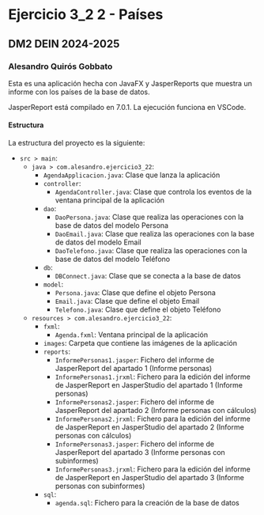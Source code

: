 # Ejercicio 3_2 2 - Países
## DM2 DEIN 2024-2025
### Alesandro Quirós Gobbato

Esta es una aplicación hecha con JavaFX y JasperReports que muestra un informe con los países de la base de datos.

JasperReport está compilado en 7.0.1. La ejecución funciona en VSCode.

#### Estructura

La estructura del proyecto es la siguiente:
- `src > main`:
    - `java > com.alesandro.ejercicio3_22`:
        - `AgendaApplicacion.java`: Clase que lanza la aplicación
        - `controller`:
          - `AgendaController.java`: Clase que controla los eventos de la ventana principal de la aplicación
        - `dao`:
          - `DaoPersona.java`: Clase que realiza las operaciones con la base de datos del modelo Persona
          - `DaoEmail.java`: Clase que realiza las operaciones con la base de datos del modelo Email
          - `DaoTelefono.java`: Clase que realiza las operaciones con la base de datos del modelo Teléfono
        - `db`:
          - `DBConnect.java`: Clase que se conecta a la base de datos
        - `model`:
          - `Persona.java`: Clase que define el objeto Persona
          - `Email.java`: Clase que define el objeto Email
          - `Telefono.java`: Clase que define el objeto Teléfono
    - `resources > com.alesandro.ejercicio3_22`:
        - `fxml`:
          - `Agenda.fxml`: Ventana principal de la aplicación
        - `images`: Carpeta que contiene las imágenes de la aplicación
        - `reports`:
          - `InformePersonas1.jasper`: Fichero del informe de JasperReport del apartado 1 (Informe personas)
          - `InformePersonas1.jrxml`: Fichero para la edición del informe de JasperReport en JasperStudio del apartado 1 (Informe personas)
          - `InformePersonas2.jasper`: Fichero del informe de JasperReport del apartado 2 (Informe personas con cálculos)
          - `InformePersonas2.jrxml`: Fichero para la edición del informe de JasperReport en JasperStudio del apartado 2 (Informe personas con cálculos)
          - `InformePersonas3.jasper`: Fichero del informe de JasperReport del apartado 3 (Informe personas con subinformes)
          - `InformePersonas3.jrxml`: Fichero para la edición del informe de JasperReport en JasperStudio del apartado 3 (Informe personas con subinformes)
        - `sql`:
          - `agenda.sql`: Fichero para la creación de la base de datos
